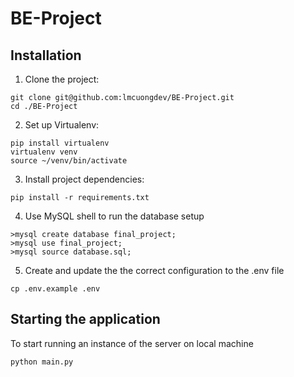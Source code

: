 # BE-Project

## Installation

1. Clone the project:
```
git clone git@github.com:lmcuongdev/BE-Project.git
cd ./BE-Project
```
2. Set up Virtualenv:
```
pip install virtualenv
virtualenv venv
source ~/venv/bin/activate
```
3. Install project dependencies:
```
pip install -r requirements.txt
```
4. Use MySQL shell to run the database setup
```
>mysql create database final_project;
>mysql use final_project;
>mysql source database.sql;
```
5. Create and update the the correct configuration to the .env file
```
cp .env.example .env
```

## Starting the application
To start running an instance of the server on local machine
```
python main.py
